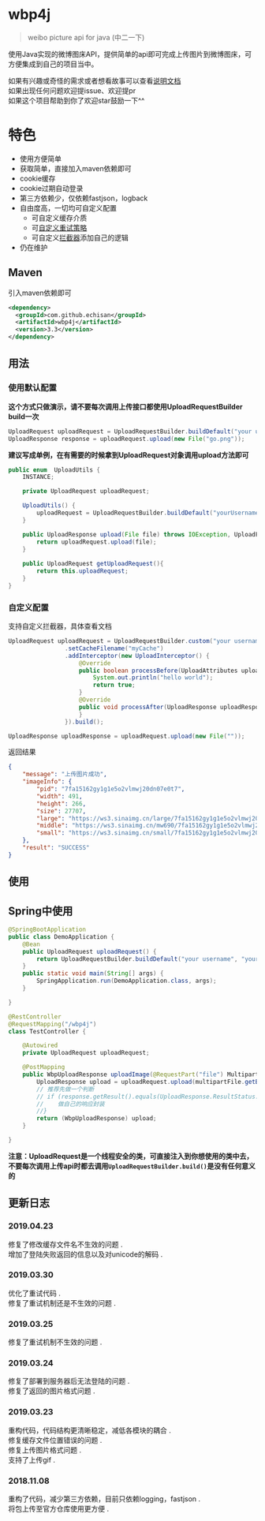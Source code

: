 # wbp4j
> weibo picture api for java (中二一下)

使用Java实现的微博图床API，提供简单的api即可完成上传图片到微博图床，可方便集成到自己的项目当中。

如果有兴趣或奇怪的需求或者想看故事可以查看[说明文档](https://github.com/echisan/wbp4j/wiki)   
如果出现任何问题欢迎提issue、欢迎提pr   
如果这个项目帮助到你了欢迎star鼓励一下^^

# 特色
- 使用方便简单
- 获取简单，直接加入maven依赖即可
- cookie缓存
- cookie过期自动登录
- 第三方依赖少，仅依赖fastjson，logback
- 自由度高，一切均可自定义配置
  - 可自定义缓存介质
  - 可[自定义重试策略](https://github.com/echisan/wbp4j/wiki/%E8%87%AA%E5%AE%9A%E4%B9%89%E9%87%8D%E8%AF%95%E7%AD%96%E7%95%A5)
  - 可自定义[拦截器](https://github.com/echisan/wbp4j/wiki/%E6%8B%A6%E6%88%AA%E5%99%A8)添加自己的逻辑
- 仍在维护

## Maven
引入maven依赖即可
```xml
<dependency>
  <groupId>com.github.echisan</groupId>
  <artifactId>wbp4j</artifactId>
  <version>3.3</version>
</dependency>
```

## 用法

### 使用默认配置
**这个方式只做演示，请不要每次调用上传接口都使用UploadRequestBuilder build一次**

```java
UploadRequest uploadRequest = UploadRequestBuilder.buildDefault("your username", "your password");
UploadResponse response = uploadRequest.upload(new File("go.png"));
```

**建议写成单例，在有需要的时候拿到UploadRequest对象调用upload方法即可**

```java
public enum  UploadUtils {
    INSTANCE;

    private UploadRequest uploadRequest;

    UploadUtils() {
        uploadRequest = UploadRequestBuilder.buildDefault("yourUsername","yourPassword");
    }

    public UploadResponse upload(File file) throws IOException, UploadFailedException {
        return uploadRequest.upload(file);
    }
    
    public UploadRequest getUploadRequest(){
        return this.uploadRequest;
    }
}
```


### 自定义配置
支持自定义拦截器，具体查看文档

```java
UploadRequest uploadRequest = UploadRequestBuilder.custom("your username", "your password")
                .setCacheFilename("myCache")
                .addInterceptor(new UploadInterceptor() {
                    @Override
                    public boolean processBefore(UploadAttributes uploadAttributes) {
                        System.out.println("hello world");
                        return true;
                    }
                    @Override
                    public void processAfter(UploadResponse uploadResponse) {
                    }
                }).build();

UploadResponse uploadResponse = uploadRequest.upload(new File(""));
```

返回结果
```json
{
    "message": "上传图片成功",
    "imageInfo": {
        "pid": "7fa15162gy1g1e5o2vlmwj20dn07e0t7",
        "width": 491,
        "height": 266,
        "size": 27707,
        "large": "https://ws3.sinaimg.cn/large/7fa15162gy1g1e5o2vlmwj20dn07e0t7.jpg",
        "middle": "https://ws3.sinaimg.cn/mw690/7fa15162gy1g1e5o2vlmwj20dn07e0t7.jpg",
        "small": "https://ws3.sinaimg.cn/small/7fa15162gy1g1e5o2vlmwj20dn07e0t7.jpg"
    },
    "result": "SUCCESS"
}
```

## 使用

## Spring中使用

```java
@SpringBootApplication
public class DemoApplication {
    @Bean
    public UploadRequest uploadRequest() {
        return UploadRequestBuilder.buildDefault("your username", "your password");
    }
    public static void main(String[] args) {
        SpringApplication.run(DemoApplication.class, args);
    }

}

@RestController
@RequestMapping("/wbp4j")
class TestController {

    @Autowired
    private UploadRequest uploadRequest;

    @PostMapping
    public WbpUploadResponse uploadImage(@RequestPart("file") MultipartFile multipartFile) throws IOException, UploadFailedException {
        UploadResponse upload = uploadRequest.upload(multipartFile.getBytes());
        // 推荐先做一个判断
        // if (response.getResult().equals(UploadResponse.ResultStatus.SUCCESS)) {
        //    做自己的响应封装
        //}
        return (WbpUploadResponse) upload;
    }

}
```

**注意：UploadRequest是一个线程安全的类，可直接注入到你想使用的类中去，不要每次调用上传api时都去调用`UploadRequestBuilder.build()`是没有任何意义的**


## 更新日志

### 2019.04.23
修复了修改缓存文件名不生效的问题 .   
增加了登陆失败返回的信息以及对unicode的解码 .  
### 2019.03.30
优化了重试代码 .  
修复了重试机制还是不生效的问题 .  
### 2019.03.25
修复了重试机制不生效的问题 .  
### 2019.03.24
修复了部署到服务器后无法登陆的问题 .  
修复了返回的图片格式问题 . 
### 2019.03.23
重构代码，代码结构更清晰稳定，减低各模块的耦合 .  
修复缓存文件位置错误的问题 .  
修复上传图片格式问题 .  
支持了上传gif .  
### 2018.11.08
重构了代码，减少第三方依赖，目前只依赖logging，fastjson .  
将包上传至官方仓库使用更方便 .   

